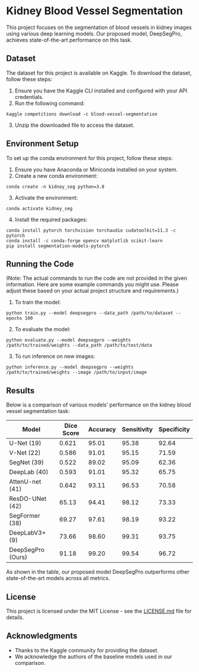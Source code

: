 # Kidney Blood Vessel Segmentation

This project focuses on the segmentation of blood vessels in kidney images using various deep learning models. Our proposed model, DeepSegPro, achieves state-of-the-art performance on this task.

## Dataset

The dataset for this project is available on Kaggle. To download the dataset, follow these steps:

1. Ensure you have the Kaggle CLI installed and configured with your API credentials.
2. Run the following command:

```
kaggle competitions download -c blood-vessel-segmentation
```

3. Unzip the downloaded file to access the dataset.

## Environment Setup

To set up the conda environment for this project, follow these steps:

1. Ensure you have Anaconda or Miniconda installed on your system.
2. Create a new conda environment:

```
conda create -n kidney_seg python=3.8
```

3. Activate the environment:

```
conda activate kidney_seg
```

4. Install the required packages:

```
conda install pytorch torchvision torchaudio cudatoolkit=11.3 -c pytorch
conda install -c conda-forge opencv matplotlib scikit-learn
pip install segmentation-models-pytorch
```

## Running the Code

(Note: The actual commands to run the code are not provided in the given information. Here are some example commands you might use. Please adjust these based on your actual project structure and requirements.)

1. To train the model:

```
python train.py --model deepsegpro --data_path /path/to/dataset --epochs 100
```

2. To evaluate the model:

```
python evaluate.py --model deepsegpro --weights /path/to/trained/weights --data_path /path/to/test/data
```

3. To run inference on new images:

```
python inference.py --model deepsegpro --weights /path/to/trained/weights --image /path/to/input/image
```

## Results

Below is a comparison of various models' performance on the kidney blood vessel segmentation task:

| Model          | Dice Score | Accuracy | Sensitivity | Specificity |
|----------------|------------|----------|-------------|-------------|
| U-Net (19)     | 0.621      | 95.01    | 95.38       | 92.64       |
| V-Net (22)     | 0.586      | 91.01    | 95.15       | 71.59       |
| SegNet (39)    | 0.522      | 89.02    | 95.09       | 62.36       |
| DeepLab (40)   | 0.593      | 91.01    | 95.32       | 65.75       |
| AttenU-net (41)| 0.642      | 93.11    | 96.53       | 70.58       |
| ResDO-UNet (42)| 65.13      | 94.41    | 98.12       | 73.33       |
| SegFormer (38) | 69.27      | 97.61    | 98.19       | 93.22       |
| DeepLabV3+ (9) | 73.66      | 98.60    | 99.31       | 93.75       |
| DeepSegPro (Ours) | 91.18   | 99.20    | 99.54       | 96.72       |

As shown in the table, our proposed model DeepSegPro outperforms other state-of-the-art models across all metrics.


## License

This project is licensed under the MIT License - see the [LICENSE.md](LICENSE.md) file for details.

## Acknowledgments

- Thanks to the Kaggle community for providing the dataset.
- We acknowledge the authors of the baseline models used in our comparison.